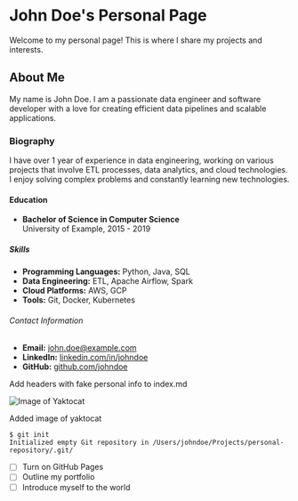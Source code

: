 # John Doe's Personal Page

Welcome to my personal page! This is where I share my projects and interests.

## About Me

My name is John Doe. I am a passionate data engineer and software developer with a love for creating efficient data pipelines and scalable applications.

### Biography

I have over 1 year of experience in data engineering, working on various projects that involve ETL processes, data analytics, and cloud technologies. I enjoy solving complex problems and constantly learning new technologies.

#### Education

- **Bachelor of Science in Computer Science**  
  University of Example, 2015 - 2019

##### Skills

- **Programming Languages:** Python, Java, SQL
- **Data Engineering:** ETL, Apache Airflow, Spark
- **Cloud Platforms:** AWS, GCP
- **Tools:** Git, Docker, Kubernetes

###### Contact Information

- **Email:** john.doe@example.com
- **LinkedIn:** [linkedin.com/in/johndoe](https://www.linkedin.com/in/johndoe)
- **GitHub:** [github.com/johndoe](https://github.com/johndoe)


Add headers with fake personal info to index.md

![Image of Yaktocat](https://octodex.github.com/images/yaktocat.png)

Added image of yaktocat

```
$ git init  
Initialized empty Git repository in /Users/johndoe/Projects/personal-repository/.git/
```
- [ ] Turn on GitHub Pages
- [ ] Outline my portfolio
- [ ] Introduce myself to the world
